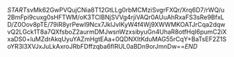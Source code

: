 $START$svMk62GwPVQujCNia8T12GtLLg0rbMCMziSvgrFXQr/Xrq6D7/rWQ/u2BmFpi9cuxg0sHFTWM/oK3TCIBNjSVVg4rjiVAQr0AUuAhRxaFS3sRe9BfxLD/Z0Oov8pTE/79iR8yrPewI9Ncx7JklJvIKyW4f4Wj9XWWMKOATJrCqa2dqwvQ2LGck1T8a7QXfsboZ2aurmDMJwsnWzxsibyuGn4UhaR8otfHqI6pumC2iXxaDS0+luMZdrAkqUyuYAZmHgtEAa+0QDNXItKduMAG55rCqY+BaTsEF2Z1SoYR3l3XVJxJuLkAxroJRbFDffzqba6flRUL0aBDn9orJmnDw==$END$